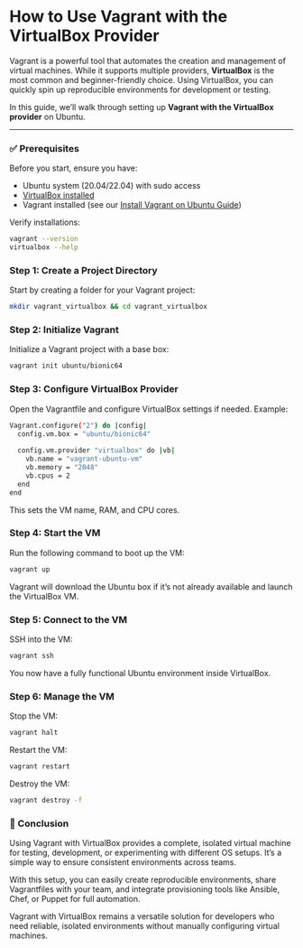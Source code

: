 # How to Use Vagrant with the VirtualBox Provider

Vagrant is a powerful tool that automates the creation and management of virtual machines. While it supports multiple providers, **VirtualBox** is the most common and beginner-friendly choice. Using VirtualBox, you can quickly spin up reproducible environments for development or testing.  

In this guide, we’ll walk through setting up **Vagrant with the VirtualBox provider** on Ubuntu.

---

### ✅ Prerequisites
Before you start, ensure you have:
- Ubuntu system (20.04/22.04) with sudo access  
- [VirtualBox installed](https://www.virtualbox.org/wiki/Linux_Downloads)  
- Vagrant installed (see our [Install Vagrant on Ubuntu Guide](install_vagrant_ubuntu.md))  

Verify installations:

```bash
vagrant --version
virtualbox --help
```

### Step 1: Create a Project Directory

Start by creating a folder for your Vagrant project:

```bash
mkdir vagrant_virtualbox && cd vagrant_virtualbox
```

### Step 2: Initialize Vagrant

Initialize a Vagrant project with a base box:

```bash
vagrant init ubuntu/bionic64
```

### Step 3: Configure VirtualBox Provider

Open the Vagrantfile and configure VirtualBox settings if needed. Example:

```bash
Vagrant.configure("2") do |config|
  config.vm.box = "ubuntu/bionic64"
  
  config.vm.provider "virtualbox" do |vb|
    vb.name = "vagrant-ubuntu-vm"
    vb.memory = "2048"
    vb.cpus = 2
  end
end
```

This sets the VM name, RAM, and CPU cores. 

### Step 4: Start the VM

Run the following command to boot up the VM:

```bash
vagrant up
```

Vagrant will download the Ubuntu box if it’s not already available and launch the VirtualBox VM.

### Step 5: Connect to the VM

SSH into the VM:

```bash
vagrant ssh
```

You now have a fully functional Ubuntu environment inside VirtualBox.

### Step 6: Manage the VM

Stop the VM:

```bash
vagrant halt
```

Restart the VM:

```bash
vagrant restart
```

Destroy the VM:

```bash
vagrant destroy -f
```

### 🎯 Conclusion

Using Vagrant with VirtualBox provides a complete, isolated virtual machine for testing, development, or experimenting with different OS setups. It’s a simple way to ensure consistent environments across teams.

With this setup, you can easily create reproducible environments, share Vagrantfiles with your team, and integrate provisioning tools like Ansible, Chef, or Puppet for full automation.

Vagrant with VirtualBox remains a versatile solution for developers who need reliable, isolated environments without manually configuring virtual machines.